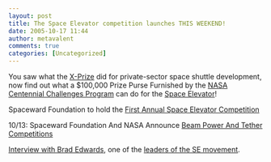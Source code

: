 ```yaml
---
layout: post
title: The Space Elevator competition launches THIS WEEKEND!
date: 2005-10-17 11:44
author: metavalent
comments: true
categories: [Uncategorized]
---
```

You saw what the <a href="http://www.xprize.org/">X-Prize</a> did for private-sector space shuttle development, now find out what a $100,000 Prize Purse Furnished by the <a href="http://biz.yahoo.com/bw/051012/125415.html?.v=1">NASA Centennial Challenges Program</a> can do for the <a href="http://www.elevator2010.org/">Space Elevator</a>!

Spaceward Foundation to hold the <a href="http://www.spaceref.com/news/viewpr.html?pid=17911">First Annual Space Elevator Competition</a>

10/13: Spaceward Foundation And NASA Announce <a href="http://www.spacedaily.com/news/energy-tech-05zzzzzzzb.html">Beam Power And Tether Competitions</a>

<a href="http://keithcu.com/wordpress/?p=17">Interview with Brad Edwards</a>, one of the <a href="http://en.wikipedia.org/wiki/Bradley_C._Edwards">leaders of the SE movement</a>.
